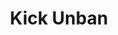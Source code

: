 ---
title: Kick Unban
description: Unban a Kick user
parameters:
  - name: User Login
    type: String
    required: true
    description: can be a user name or a variable like `%userName%`
variables:
  - name: unbannedUser
    type: string
    description: display name of the unbanned user
    value: Amouranth
  - name: unbannedUserName
    type: string
    description: login name of the banned user
    value: Amouranth
  - name: unbannedUserId
    type: string
    description: ID of the banned user
    value: 12345678
  - name: unbannedUserType
    type: string
    description: platform of the banned user
    value: kick
  - name: unbanResult
    type: bool
    description: indicator whether the ban has been successful or not
    value: True/False
csharpMethods:
  - KickUnbanUser
---